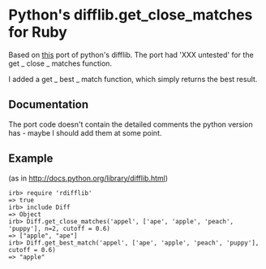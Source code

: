 Python's difflib.get_close_matches for Ruby
===========================================

Based on [this](http://rails-engines.rubyforge.org/rdoc/wiki_engine/classes/Diff/Utilities.html)
port of python's difflib. The port had 'XXX untested' for the get _ close _ matches function.

I added a get _ best _ match function, which simply returns the best result.

Documentation
-------------

The port code doesn't contain the detailed comments the python version has - maybe I should add them at some point.

Example
-------

(as in http://docs.python.org/library/difflib.html)

    irb> require 'rdifflib'
    => true
    irb> include Diff
    => Object
    irb> Diff.get_close_matches('appel', ['ape', 'apple', 'peach', 'puppy'], n=2, cutoff = 0.6)
    => ["apple", "ape"]
    irb> Diff.get_best_match('appel', ['ape', 'apple', 'peach', 'puppy'], cutoff = 0.6) 
    => "apple"

